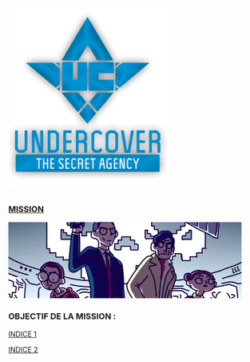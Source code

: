 

# ![img](/assets/undercover.png)

### <u>MISSION</u>



![image-20200824161301556](/assets/image-20200824161301556.png)

### OBJECTIF DE LA MISSION : 



[INDICE 1](https://undercovernetwork.github.io/)

[INDICE 2](https://undercovernetwork.github.io/)




